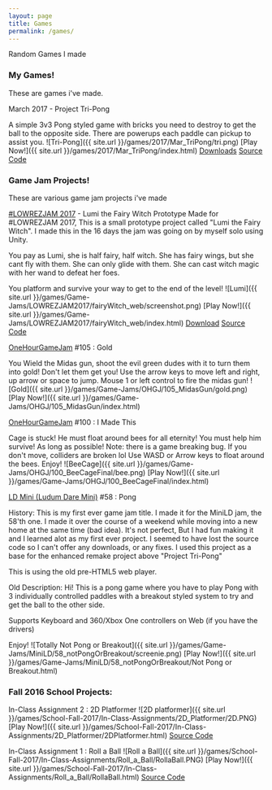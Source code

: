 ```yaml
---
layout: page
title: Games
permalink: /games/
---
```


Random Games I made


### My Games!
These are games i've made.

March 2017 - Project Tri-Pong

A simple 3v3 Pong styled game with bricks you need to destroy to get the ball to the opposite side.
There are powerups each paddle can pickup to assist you.
![Tri-Pong]({{ site.url }}/games/2017/Mar_TriPong/tri.png)
[Play Now!]({{ site.url }}/games/2017/Mar_TriPong/index.html)
[Downloads](https://sindiewen.itch.io/project-tri-pong)
[Source Code](https://github.com/Sindiewen/Project-Tri-Pong)



### Game Jam Projects!
These are various game jam projects i've made

[#LOWREZJAM 2017](https://itch.io/jam/lowrezjam2017) - Lumi the Fairy Witch Prototype
Made for #LOWREZJAM 2017, This is a small prototype project called "Lumi the Fairy Witch". I made this in the 16 days the jam was going on by myself solo using Unity.

You pay as Lumi, she is half fairy, half witch.
She has fairy wings, but she cant fly with them. She can only glide with them. She can cast witch magic with her wand to defeat her foes.

You platform and survive your way to get to the end of the level!
![Lumi]({{ site.url }}/games/Game-Jams/LOWREZJAM2017/fairyWitch_web/screenshot.png)
[Play Now!]({{ site.url }}/games/Game-Jams/LOWREZJAM2017/fairyWitch_web/index.html)
[Download](https://sindiewen.itch.io/lumi-the-fairy-witch-prototype)
[Source Code](https://github.com/Sindiewen/Lumi-The-Fairy-Witch---LOWREZGAMEJAM-2017)

[OneHourGameJam](http://onehourgamejam.com) #105 : Gold

You Wield the Midas gun, shoot the evil green dudes with it to turn them into gold! Don't let them
 get you!
 Use the arrow keys to move left and right, up arrow or space to jump. Mouse 1 or left control to fire the midas gun!
![Gold]({{ site.url }}/games/Game-Jams/OHGJ/105_MidasGun/gold.png)
[Play Now!]({{ site.url }}/games/Game-Jams/OHGJ/105_MidasGun/index.html)


[OneHourGameJam](http://onehourgamejam.com) #100 : I Made This

Cage is stuck! He must float around bees for all eternity! You must help him survive! As long as possible! Note: there is a game breaking bug. If you don't move, colliders are broken lol Use WASD or Arrow keys to float around the bees. Enjoy!
![BeeCage]({{ site.url }}/games/Game-Jams/OHGJ/100_BeeCageFinal/bee.png)
[Play Now!]({{ site.url }}/games/Game-Jams/OHGJ/100_BeeCageFinal/index.html)


[LD Mini (Ludum Dare Mini)](http://ludumdare.com/compo/) #58 : Pong

History: This is my first ever game jam title. I made it for the MiniLD jam, the 58'th one. I made it over the course of a weekend while moving into a new home at the same time (bad idea). It's not perfect, But I had fun making it and I learned alot as my first ever project.
I seemed to have lost the source code so I can't offer any downloads, or any fixes. I used this project as a base for the enhanced remake project above "Project Tri-Pong"

This is using the old pre-HTML5 web player.

Old Description:
Hi!
This is a pong game where you have to play Pong with 3 individually controlled paddles with a breakout styled system to try and get the ball to the other side.

Supports Keyboard and 360/Xbox One controllers on Web (if you have the drivers)

Enjoy!
![Totally Not Pong or Breakout]({{ site.url }}/games/Game-Jams/MiniLD/58_notPongOrBreakout/screenie.png)
[Play Now!]({{ site.url }}/games/Game-Jams/MiniLD/58_notPongOrBreakout/Not Pong or Breakout.html)


### Fall 2016 School Projects:

In-Class Assignment 2 : 2D Platformer
![2D platformer]({{ site.url }}/games/School-Fall-2017/In-Class-Assignments/2D_Platformer/2D.PNG)
[Play Now!]({{ site.url }}/games/School-Fall-2017/In-Class-Assignments/2D_Platformer/2DPlatformer.html)
[Source Code](https://github.com/Sindiewen/In-Class-Assignment-2-2D-Platformer-CS-214U)

In-Class Assignment 1 : Roll a Ball
![Roll a Ball]({{ site.url }}/games/School-Fall-2017/In-Class-Assignments/Roll_a_Ball/RollaBall.PNG)
[Play Now!]({{ site.url }}/games/School-Fall-2017/In-Class-Assignments/Roll_a_Ball/RollaBall.html)
[Source Code](https://github.com/Sindiewen/In-Class-Assignment-1-Roll-a-Ball-CS-214U)


